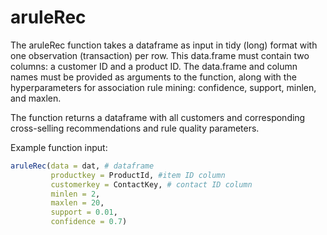 # aruleRec

The aruleRec function takes a dataframe as input in tidy (long) format with one observation (transaction) per row. This data.frame must contain two columns: a customer ID and a product ID. The data.frame and column names must be provided as arguments to the function, along with the hyperparameters for association rule mining: confidence, support, minlen, and maxlen.

The function returns a dataframe with all customers and corresponding cross-selling recommendations and rule quality parameters.

Example function input:

```R
aruleRec(data = dat, # dataframe
         productkey = ProductId, #item ID column
         customerkey = ContactKey, # contact ID column
         minlen = 2, 
         maxlen = 20, 
         support = 0.01, 
         confidence = 0.7)
```


